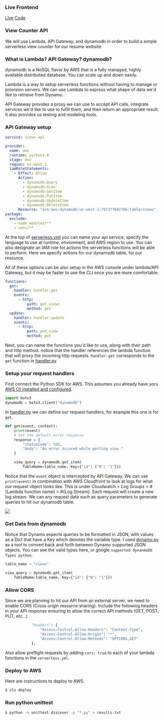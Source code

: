 ### Live Frontend

[Live](niko-skoularikis.link) 
[Code](github.com/niko79542/resume)

### View Counter API

We will use Lambda, API Gateway, and dynamodb in order to build a simple serverless view counter for our resume website. 

### What is Lambda?  API Gateway? dynamodb?

dynamodb is a NoSQL flavor by AWS that is a fully managed, highly available distributed database.  You can scale up and down easily.

Lambda is a way to setup serverless functions without having to manage or provision servers.  We can use Lambda to express what shape of data we'd like to retrieve from Dynamo.

API Gateway provides a proxy we can use to accept API calls, integrate services we'd like to use to fufill them, and then return an appropriate result.  It also provides us testing and modeling tools.  

### API Gateway setup

```yaml
service: views-api

provider:
  name: aws
  runtime: python3.8
  stage: dev
  region: us-west-1
  iamRoleStatements:
    - Effect: Allow
      Action:
        - dynamodb:Query
        - dynamodb:Scan
        - dynamodb:GetItem
        - dynamodb:PutItem
        - dynamodb:UpdateItem
        - dynamodb:DeleteItem
      Resource: "arn:aws:dynamodb:us-west-1:797377682706:table/views"
package:
  exclude:
    - node_modules/**
    - venv/**
```

At the top of [serverless.yml](serverless.yml) you can name your api service, specify the language to use at runtime, envionment, and AWS region to use.  You can also designate an IAM role for actions the serverless functions will be able to perform.  Here we specify actions for our dynamodb table, for our resource.  

All of these options can be also setup in the AWS console under lambda/API Gateway, but it may be faster to use the CLI once you are more comfortable.  

```yaml
functions:
  get:
    handler: handler.get
    events:
      - http:
          path: get_views
          method: get
  update:
    handler: handler.update
    events:
      - http:
          path: put_view
          method: put
```

Next, you can name the functions you'd like to use, along with their path and http method.  notice that the handler references the lambda function that will proxy the incoming http requests.  `handler.get` corresponds to the `get` function in [handler.py](handler.py)

### Setup your request handlers 

First connect the Python SDK for AWS.  This assumes you already have yoru [AWS Cli installed and configured](https://lmgtfy.app/?q=install+aws+cli).  

```py 
import boto3
dynamodb = boto3.client("dynamodb")
```

In [handler.py](handler.py) we can define our request handlers, for example this one is for `get`.

```py
def get(event, context):
    print(event)
    # Set the default error response
    response = {
        "statusCode": 500,
        "body": "An error occured while getting view."
    }

    view_query = dynamodb.get_item(
        TableName=table_name, Key={"id": {"N": "1"}})
```

Notice that the `event` object is intercepted by API Gateway.  We can use `print(event)` in combination with AWS Cloudfront to look at logs for what our request object looks like.  This is under Cloudwatch > Log Groups > #{Lambda function name} > #{Log Stream}.  Each request will create a new log stream.  We can any request data such as query parameters to generate queries to hit our dynamodb table.

![](https://res.cloudinary.com/dlpclqzwk/image/upload/v1653678269/Screenshot_from_2022-05-27_15-03-17_rjsvff.png)

### Get Data from dynamodb 

Notice that Dynamo expects queries to be formatted in JSON, with values as a Dict that have a Key which denotes the variable type.  I used [dynamo.py](dynamo.py) as a tool to convert back and forth between Dynamo supported JSON objects.  You can see the valid types here, or google `supported dynanmoDb Types python`.

```py
table_name = "views"

view_query = dynamodb.get_item(
    TableName=table_name, Key={"id": {"N": "1"}})
```

### Allow CORS 

Since we are planning to hit our API from an external server, we need to enable CORS (Cross origin resource sharing).  Include the following headers in your API response ensuring to allow the correct API methods (GET, POST, PUT, etc...)

```py
            "headers": {
                "Access-Control-Allow-Headers": "Content-Type",
                "Access-Control-Allow-Origin": "*",
                "Access-Control-Allow-Methods": "OPTIONS,GET"
            },
```

Also allow preflight requests by adding `cors: true` to each of your lambda functions in the `serverless.yml`.

### Deploy to AWS 

Here are instructions to deploy to AWS.

```bash
$ sls deploy
```
### Run python unittest

```bash
$ python -m unittest discover -p "*.py" > results.txt
```